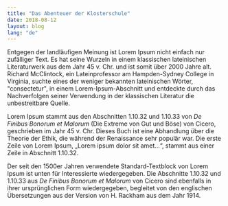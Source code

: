 ```yaml
---
title: "Das Abenteuer der Klosterschule"
date: 2018-08-12
layout: blog
lang: "de"
---
```


Entgegen der landläufigen Meinung ist Lorem Ipsum nicht einfach nur zufälliger Text. Es hat seine Wurzeln in einem klassischen lateinischen Literaturwerk aus dem Jahr 45 v. Chr. und ist somit über 2000 Jahre alt. Richard McClintock, ein Lateinprofessor am Hampden-Sydney College in Virginia, suchte eines der weniger bekannten lateinischen Wörter, "consectetur", in einem Lorem-Ipsum-Abschnitt und entdeckte durch das Nachverfolgen seiner Verwendung in der klassischen Literatur die unbestreitbare Quelle.  

Lorem Ipsum stammt aus den Abschnitten 1.10.32 und 1.10.33 von *De Finibus Bonorum et Malorum* (Die Extreme von Gut und Böse) von Cicero, geschrieben im Jahr 45 v. Chr. Dieses Buch ist eine Abhandlung über die Theorie der Ethik, die während der Renaissance sehr populär war. Die erste Zeile von Lorem Ipsum, „Lorem ipsum dolor sit amet…“, stammt aus einer Zeile in Abschnitt 1.10.32.  

Der seit den 1500er Jahren verwendete Standard-Textblock von Lorem Ipsum ist unten für Interessierte wiedergegeben. Die Abschnitte 1.10.32 und 1.10.33 aus *De Finibus Bonorum et Malorum* von Cicero sind ebenfalls in ihrer ursprünglichen Form wiedergegeben, begleitet von den englischen Übersetzungen aus der Version von H. Rackham aus dem Jahr 1914.
